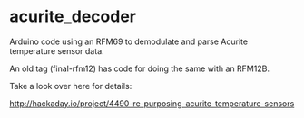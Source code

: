 # acurite_decoder
Arduino code using an RFM69 to demodulate and parse Acurite temperature sensor data.

An old tag (final-rfm12) has code for doing the same with an RFM12B.

Take a look over here for details:

  http://hackaday.io/project/4490-re-purposing-acurite-temperature-sensors

